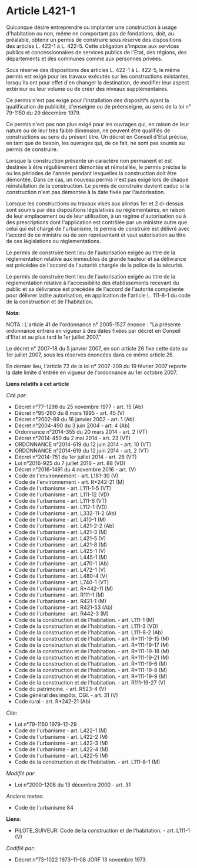 # Article L421-1

Quiconque désire entreprendre ou implanter une construction à usage d'habitation ou non, même ne comportant pas de
fondations, doit, au préalable, obtenir un permis de construire sous réserve des dispositions des articles L. 422-1 à L.
422-5. Cette obligation s'impose aux services publics et concessionnaires de services publics de l'Etat, des régions, des
départements et des communes comme aux personnes privées.

Sous réserve des dispositions des articles L. 422-1 à L. 422-5, le même permis est exigé pour les travaux exécutés sur les
constructions existantes, lorsqu'ils ont pour effet d'en changer la destination, de modifier leur aspect extérieur ou leur
volume ou de créer des niveaux supplémentaires.

Ce permis n'est pas exigé pour l'installation des dispositifs ayant la qualification de publicité, d'enseigne ou de
préenseigne, au sens de la loi n° 79-1150 du 29 décembre 1979.

Ce permis n'est pas non plus exigé pour les ouvrages qui, en raison de leur nature ou de leur très faible dimension, ne
peuvent être qualifiés de constructions au sens du présent titre. Un décret en Conseil d'Etat précise, en tant que de besoin,
les ouvrages qui, de ce fait, ne sont pas soumis au permis de construire.

Lorsque la construction présente un caractère non permanent et est destinée à être régulièrement démontée et réinstallée, le
permis précise la ou les périodes de l'année pendant lesquelles la construction doit être démontée. Dans ce cas, un nouveau
permis n'est pas exigé lors de chaque réinstallation de la construction. Le permis de construire devient caduc si la
construction n'est pas démontée à la date fixée par l'autorisation.

Lorsque les constructions ou travaux visés aux alinéas 1er et 2 ci-dessus sont soumis par des dispositions législatives ou
réglementaires, en raison de leur emplacement ou de leur utilisation, à un régime d'autorisation ou à des prescriptions dont
l'application est contrôlée par un ministre autre que celui qui est chargé de l'urbanisme, le permis de construire est
délivré avec l'accord de ce ministre ou de son représentant et vaut autorisation au titre de ces législations ou
réglementations.

Le permis de construire tient lieu de l'autorisation exigée au titre de la réglementation relative aux immeubles de grande
hauteur et sa délivrance est précédée de l'accord de l'autorité chargée de la police de la sécurité.

Le permis de construire tient lieu de l'autorisation exigée au titre de la réglementation relative à l'accessibilité des
établissements recevant du public et sa délivrance est précédée de l'accord de l'autorité compétente pour délivrer ladite
autorisation, en application de l'article L. 111-8-1 du code de la construction et de l'habitation.

**Nota:**

NOTA : L'article 41 de l'ordonnance n° 2005-1527 énonce : "La présente ordonnance entrera en vigueur à des dates fixées par
décret en Conseil d'Etat et au plus tard le 1er juillet 2007."

Le décret n° 2007-18 du 5 janvier 2007, en son article 26 fixe cette date au 1er juillet 2007, sous les réserves énoncées
dans ce même article 26.

En dernier lieu, l'article 72 de la loi n° 2007-209 du 19 février 2007 reporte la date limite d'entrée en vigueur de
l'ordonnance au 1er octobre 2007.

**Liens relatifs à cet article**

_Cité par_:

  - Décret n°77-1298 du 25 novembre 1977 - art. 15 (Ab)
  - Décret n°95-260 du 8 mars 1995 - art. 45 (V)
  - Décret n°2002-89 du 16 janvier 2002 - art. 1 (Ab)
  - Décret n°2004-490 du 3 juin 2004 - art. 4 (Ab)
  - Ordonnance n°2014-355 du 20 mars 2014 - art. 2 (VT)
  - Décret n°2014-450 du 2 mai 2014 - art. 23 (VT)
  - ORDONNANCE n°2014-619 du 12 juin 2014 - art. 10 (VT)
  - ORDONNANCE n°2014-619 du 12 juin 2014 - art. 2 (VT)
  - Décret n°2014-751 du 1er juillet 2014 - art. 26 (VT)
  - Loi n°2016-925 du 7 juillet 2016 - art. 88 (VD)
  - Décret n°2016-1491 du 4 novembre 2016 - art. (V)
  - Code de l'environnement - art. L181-30 (V)
  - Code de l'environnement - art. R*242-21 (M)
  - Code de l'urbanisme - art. L111-1-5 (VT)
  - Code de l'urbanisme - art. L111-12 (VD)
  - Code de l'urbanisme - art. L111-6 (VT)
  - Code de l'urbanisme - art. L112-1 (VD)
  - Code de l'urbanisme - art. L332-11-2 (Ab)
  - Code de l'urbanisme - art. L410-1 (M)
  - Code de l'urbanisme - art. L421-2-2 (Ab)
  - Code de l'urbanisme - art. L421-3 (M)
  - Code de l'urbanisme - art. L421-5 (V)
  - Code de l'urbanisme - art. L421-8 (M)
  - Code de l'urbanisme - art. L425-1 (V)
  - Code de l'urbanisme - art. L445-1 (M)
  - Code de l'urbanisme - art. L470-1 (Ab)
  - Code de l'urbanisme - art. L472-1 (V)
  - Code de l'urbanisme - art. L480-4 (V)
  - Code de l'urbanisme - art. L740-1 (VT)
  - Code de l'urbanisme - art. R*442-11 (M)
  - Code de l'urbanisme - art. R111-1 (M)
  - Code de l'urbanisme - art. R421-1 (M)
  - Code de l'urbanisme - art. R421-53 (Ab)
  - Code de l'urbanisme - art. R442-3 (M)
  - Code de la construction et de l'habitation. - art. L111-1 (M)
  - Code de la construction et de l'habitation. - art. L111-3 (VD)
  - Code de la construction et de l'habitation. - art. L111-8-2 (Ab)
  - Code de la construction et de l'habitation. - art. R*111-19-15 (M)
  - Code de la construction et de l'habitation. - art. R*111-19-17 (M)
  - Code de la construction et de l'habitation. - art. R*111-19-18 (M)
  - Code de la construction et de l'habitation. - art. R*111-19-21 (M)
  - Code de la construction et de l'habitation. - art. R*111-19-6 (M)
  - Code de la construction et de l'habitation. - art. R*111-19-8 (M)
  - Code de la construction et de l'habitation. - art. R*111-19-9 (M)
  - Code de la construction et de l'habitation. - art. R111-19-27 (V)
  - Code du patrimoine. - art. R523-4 (V)
  - Code général des impôts, CGI. - art. 31 (V)
  - Code rural - art. R*242-21 (Ab)

_Cite_:

  - Loi n°79-1150 1979-12-29
  - Code de l'urbanisme - art. L422-1 (M)
  - Code de l'urbanisme - art. L422-2 (M)
  - Code de l'urbanisme - art. L422-3 (M)
  - Code de l'urbanisme - art. L422-4 (M)
  - Code de l'urbanisme - art. L422-5 (M)
  - Code de la construction et de l'habitation. - art. L111-8-1 (M)

_Modifié par_:

  - Loi n°2000-1208 du 13 décembre 2000 - art. 31

_Anciens textes_:

  - Code de l'urbanisme 84

**Liens**:

  - PILOTE_SUIVEUR: Code de la construction et de l'habitation. - art. L111-1 (V)

_Codifié par_:

  - Décret n°73-1022 1973-11-08 JORF 13 novembre 1973
